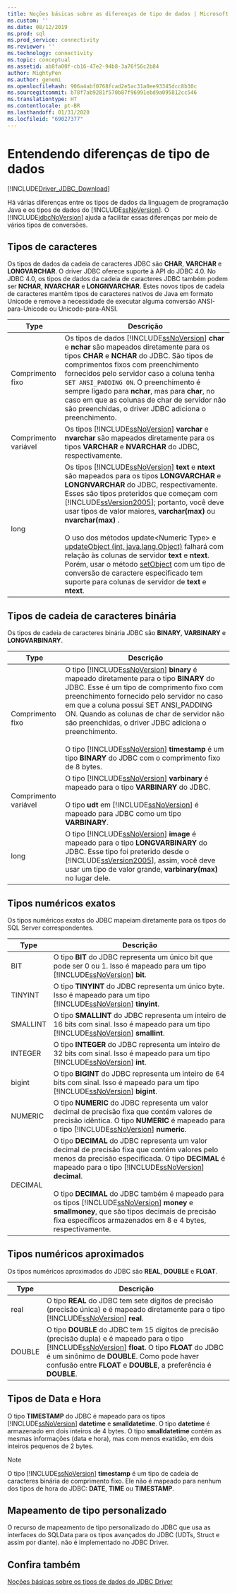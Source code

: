 ```yaml
---
title: Noções básicas sobre as diferenças de tipo de dados | Microsoft Docs
ms.custom: ''
ms.date: 08/12/2019
ms.prod: sql
ms.prod_service: connectivity
ms.reviewer: ''
ms.technology: connectivity
ms.topic: conceptual
ms.assetid: ab8fa00f-cb16-47e2-94b8-3a76f56c2b84
author: MightyPen
ms.author: genemi
ms.openlocfilehash: 906a4abf0768fcad2e5ac31a0ee93345dcc8b30c
ms.sourcegitcommit: b78f7ab9281f570b87f96991ebd9a095812cc546
ms.translationtype: HT
ms.contentlocale: pt-BR
ms.lasthandoff: 01/31/2020
ms.locfileid: "69027377"
---
```

# <a name="understanding-data-type-differences"></a>Entendendo diferenças de tipo de dados

[!INCLUDE[Driver_JDBC_Download](../../includes/driver_jdbc_download.md)]

Há várias diferenças entre os tipos de dados da linguagem de programação Java e os tipos de dados do [!INCLUDE[ssNoVersion](../../includes/ssnoversion-md.md)]. O [!INCLUDE[jdbcNoVersion](../../includes/jdbcnoversion_md.md)] ajuda a facilitar essas diferenças por meio de vários tipos de conversões.  

## <a name="character-types"></a>Tipos de caracteres

Os tipos de dados da cadeia de caracteres JDBC são **CHAR**, **VARCHAR** e **LONGVARCHAR**. O driver JDBC oferece suporte à API do JDBC 4.0. No JDBC 4.0, os tipos de dados da cadeia de caracteres JDBC também podem ser **NCHAR**, **NVARCHAR** e **LONGNVARCHAR**. Estes novos tipos de cadeia de caracteres mantêm tipos de caracteres nativos de Java em formato Unicode e remove a necessidade de executar alguma conversão ANSI-para-Unicode ou Unicode-para-ANSI.  
  
| Type            | Descrição                                                                                                                                                                                                                                                                                                                                                                                                                                                                                                                                                                                                                                                                                                                                                                                                                |
| --------------- | -------------------------------------------------------------------------------------------------------------------------------------------------------------------------------------------------------------------------------------------------------------------------------------------------------------------------------------------------------------------------------------------------------------------------------------------------------------------------------------------------------------------------------------------------------------------------------------------------------------------------------------------------------------------------------------------------------------------------------------------------------------------------------------------------------------------------- |
| Comprimento fixo    | Os tipos de dados [!INCLUDE[ssNoVersion](../../includes/ssnoversion-md.md)] **char** e **nchar** são mapeados diretamente para os tipos **CHAR** e **NCHAR** do JDBC. São tipos de comprimentos fixos com preenchimento fornecidos pelo servidor caso a coluna tenha `SET ANSI_PADDING ON`. O preenchimento é sempre ligado para **nchar**, mas para **char**, no caso em que as colunas de char de servidor não são preenchidas, o driver JDBC adiciona o preenchimento.                                                                                                                                                                                                                                                                                                                                                                                      |
| Comprimento variável | Os tipos [!INCLUDE[ssNoVersion](../../includes/ssnoversion-md.md)] **varchar** e **nvarchar** são mapeados diretamente para os tipos **VARCHAR** e **NVARCHAR** do JDBC, respectivamente.                                                                                                                                                                                                                                                                                                                                                                                                                                                                                                                                                                                                                                                 |
| long            | Os tipos [!INCLUDE[ssNoVersion](../../includes/ssnoversion-md.md)] **text** e **ntext** são mapeados para os tipos **LONGVARCHAR** e **LONGNVARCHAR** do JDBC, respectivamente. Esses são tipos preteridos que começam com [!INCLUDE[ssVersion2005](../../includes/ssversion2005-md.md)]; portanto, você deve usar tipos de valor maiores, **varchar(max)** ou **nvarchar(max)** .<br /><br /> O uso dos métodos update\<Numeric Type> e [updateObject (int, java.lang.Object)](../../connect/jdbc/reference/updateobject-method-int-java-lang-object.md) falhará com relação às colunas de servidor **text** e **ntext**. Porém, usar o método [setObject](../../connect/jdbc/reference/setobject-method-sqlserverpreparedstatement.md) com um tipo de conversão de caractere especificado tem suporte para colunas de servidor de **text** e **ntext**. |
  
## <a name="binary-string-types"></a>Tipos de cadeia de caracteres binária

Os tipos de cadeia de caracteres binária JDBC são **BINARY**, **VARBINARY** e **LONGVARBINARY**.  
  
| Type            | Descrição                                                                                                                                                                                                                                                                                                                                                                                                                                                                          |
| --------------- | ------------------------------------------------------------------------------------------------------------------------------------------------------------------------------------------------------------------------------------------------------------------------------------------------------------------------------------------------------------------------------------------------------------------------------------------------------------------------------------ |
| Comprimento fixo    | O tipo [!INCLUDE[ssNoVersion](../../includes/ssnoversion-md.md)] **binary** é mapeado diretamente para o tipo **BINARY** do JDBC. Esse é um tipo de comprimento fixo com preenchimento fornecido pelo servidor no caso em que a coluna possui SET ANSI_PADDING ON. Quando as colunas de char de servidor não são preenchidas, o driver JDBC adiciona o preenchimento.<br /><br /> O tipo [!INCLUDE[ssNoVersion](../../includes/ssnoversion-md.md)] **timestamp** é um tipo **BINARY** do JDBC com o comprimento fixo de 8 bytes. |
| Comprimento variável | O tipo [!INCLUDE[ssNoVersion](../../includes/ssnoversion-md.md)] **varbinary** é mapeado para o tipo **VARBINARY** do JDBC.<br /><br /> O tipo **udt** em [!INCLUDE[ssNoVersion](../../includes/ssnoversion-md.md)] é mapeado para JDBC como um tipo **VARBINARY**.                                                                                                                                                                                                                                 |
| long            | O tipo [!INCLUDE[ssNoVersion](../../includes/ssnoversion-md.md)] **image** é mapeado para o tipo **LONGVARBINARY** do JDBC. Esse tipo foi preterido desde o [!INCLUDE[ssVersion2005](../../includes/ssversion2005-md.md)], assim, você deve usar um tipo de valor grande, **varbinary(max)** no lugar dele.                                                                                                                                                                                           |
  
## <a name="exact-numeric-types"></a>Tipos numéricos exatos

Os tipos numéricos exatos do JDBC mapeiam diretamente para os tipos do SQL Server correspondentes.  
  
| Type     | Descrição                                                                                                                                                                                                                                                                                                                                                                                                                                                                                   |
| -------- | --------------------------------------------------------------------------------------------------------------------------------------------------------------------------------------------------------------------------------------------------------------------------------------------------------------------------------------------------------------------------------------------------------------------------------------------------------------------------------------------- |
| BIT      | O tipo **BIT** do JDBC representa um único bit que pode ser 0 ou 1. Isso é mapeado para um tipo [!INCLUDE[ssNoVersion](../../includes/ssnoversion-md.md)] **bit**.                                                                                                                                                                                                                                                                                                                                       |
| TINYINT  | O tipo **TINYINT** do JDBC representa um único byte. Isso é mapeado para um tipo [!INCLUDE[ssNoVersion](../../includes/ssnoversion-md.md)] **tinyint**.                                                                                                                                                                                                                                                                                                                                                 |
| SMALLINT | O tipo **SMALLINT** do JDBC representa um inteiro de 16 bits com sinal. Isso é mapeado para um tipo [!INCLUDE[ssNoVersion](../../includes/ssnoversion-md.md)] **smallint**.                                                                                                                                                                                                                                                                                                                                     |
| INTEGER  | O tipo **INTEGER** do JDBC representa um inteiro de 32 bits com sinal. Isso é mapeado para um tipo [!INCLUDE[ssNoVersion](../../includes/ssnoversion-md.md)] **int**.                                                                                                                                                                                                                                                                                                                                           |
| bigint   | O tipo **BIGINT** do JDBC representa um inteiro de 64 bits com sinal. Isso é mapeado para um tipo [!INCLUDE[ssNoVersion](../../includes/ssnoversion-md.md)] **bigint**.                                                                                                                                                                                                                                                                                                                                         |
| NUMERIC  | O tipo **NUMERIC** do JDBC representa um valor decimal de precisão fixa que contém valores de precisão idêntica. O tipo **NUMERIC** é mapeado para o tipo [!INCLUDE[ssNoVersion](../../includes/ssnoversion-md.md)] **numeric**.                                                                                                                                                                                                                                                                   |
| DECIMAL  | O tipo **DECIMAL** do JDBC representa um valor decimal de precisão fixa que contém valores pelo menos da precisão especificada. O tipo **DECIMAL** é mapeado para o tipo [!INCLUDE[ssNoVersion](../../includes/ssnoversion-md.md)] **decimal**.<br /><br /> O tipo **DECIMAL** do JDBC também é mapeado para os tipos [!INCLUDE[ssNoVersion](../../includes/ssnoversion-md.md)] **money** e **smallmoney**, que são tipos decimais de precisão fixa específicos armazenados em 8 e 4 bytes, respectivamente. |
  
## <a name="approximate-numeric-types"></a>Tipos numéricos aproximados

Os tipos numéricos aproximados do JDBC são **REAL**, **DOUBLE** e **FLOAT**.  
  
| Type   | Descrição                                                                                                                                                                                                                                                                                                   |
| ------ | ------------------------------------------------------------------------------------------------------------------------------------------------------------------------------------------------------------------------------------------------------------------------------------------------------------- |
| real   | O tipo **REAL** do JDBC tem sete dígitos de precisão (precisão única) e é mapeado diretamente para o tipo [!INCLUDE[ssNoVersion](../../includes/ssnoversion-md.md)] **real**.                                                                                                                                     |
| DOUBLE | O tipo **DOUBLE** do JDBC tem 15 dígitos de precisão (precisão dupla) e é mapeado para o tipo [!INCLUDE[ssNoVersion](../../includes/ssnoversion-md.md)] **float**. O tipo **FLOAT** do JDBC é um sinônimo de **DOUBLE**. Como pode haver confusão entre **FLOAT** e **DOUBLE**, a preferência é **DOUBLE**. |
  
## <a name="datetime-types"></a>Tipos de Data e Hora

O tipo **TIMESTAMP** do JDBC é mapeado para os tipos [!INCLUDE[ssNoVersion](../../includes/ssnoversion-md.md)] **datetime** e **smalldatetime**. O tipo **datetime** é armazenado em dois inteiros de 4 bytes. O tipo **smalldatetime** contém as mesmas informações (data e hora), mas com menos exatidão, em dois inteiros pequenos de 2 bytes.  
  
> [!NOTE]  
> O tipo [!INCLUDE[ssNoVersion](../../includes/ssnoversion-md.md)] **timestamp** é um tipo de cadeia de caracteres binária de comprimento fixo. Ele não é mapeado para nenhum dos tipos de hora do JDBC: **DATE**, **TIME** ou **TIMESTAMP**.  
  
## <a name="custom-type-mapping"></a>Mapeamento de tipo personalizado

O recurso de mapeamento de tipo personalizado do JDBC que usa as interfaces do SQLData para os tipos avançados do JDBC (UDTs, Struct e assim por diante). não é implementado no JDBC Driver.  
  
## <a name="see-also"></a>Confira também

[Noções básicas sobre os tipos de dados do JDBC Driver](../../connect/jdbc/understanding-the-jdbc-driver-data-types.md)  
